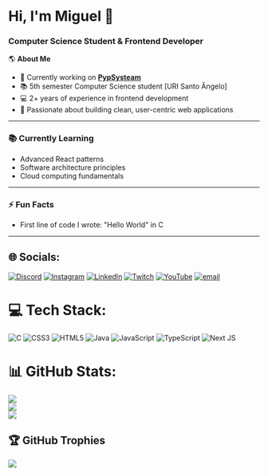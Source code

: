 # Hi, I'm Miguel 👋

### Computer Science Student & Frontend Developer

🌎 **About Me**  
- 🔭 Currently working on **[PypSysteam](https://github.com/PypSystem)**
- 📚 5th semester Computer Science student [URI Santo Ângelo]
- 💻 2+ years of experience in frontend development
- 🚀 Passionate about building clean, user-centric web applications

----

### 📚 Currently Learning
- Advanced React patterns
- Software architecture principles
- Cloud computing fundamentals

----

### ⚡ Fun Facts
- First line of code I wrote: "Hello World" in C
  
----

## 🌐 Socials:
[![Discord](https://img.shields.io/badge/Discord-%237289DA.svg?logo=discord&logoColor=white)](https://discord.gg/220997658184122370) [![Instagram](https://img.shields.io/badge/Instagram-%23E4405F.svg?logo=Instagram&logoColor=white)](https://instagram.com/vidor.con) [![LinkedIn](https://img.shields.io/badge/LinkedIn-%230077B5.svg?logo=linkedin&logoColor=white)](https://www.linkedin.com/in/miguel-vidor-5561731a0/) [![Twitch](https://img.shields.io/badge/Twitch-%239146FF.svg?logo=Twitch&logoColor=white)](https://www.twitch.tv/tapita_gh) [![YouTube](https://img.shields.io/badge/YouTube-%23FF0000.svg?logo=YouTube&logoColor=white)](https://www.youtube.com/@tapinas548) [![email](https://img.shields.io/badge/Email-D14836?logo=gmail&logoColor=white)](mailto:miguelvidordeoliveira@gmail.com) 

# 💻 Tech Stack:
![C](https://img.shields.io/badge/c-%2300599C.svg?style=flat&logo=c&logoColor=white) ![CSS3](https://img.shields.io/badge/css3-%231572B6.svg?style=flat&logo=css3&logoColor=white) ![HTML5](https://img.shields.io/badge/html5-%23E34F26.svg?style=flat&logo=html5&logoColor=white) ![Java](https://img.shields.io/badge/java-%23ED8B00.svg?style=flat&logo=openjdk&logoColor=white) ![JavaScript](https://img.shields.io/badge/javascript-%23323330.svg?style=flat&logo=javascript&logoColor=%23F7DF1E) ![TypeScript](https://img.shields.io/badge/typescript-%23007ACC.svg?style=flat&logo=typescript&logoColor=white) ![Next JS](https://img.shields.io/badge/Next-black?style=flat&logo=next.js&logoColor=white)
# 📊 GitHub Stats:
![](https://github-readme-stats.vercel.app/api?username=miguelvid&theme=dark&hide_border=false&include_all_commits=true&count_private=true)<br/>
![](https://nirzak-streak-stats.vercel.app/?user=miguelvid&theme=dark&hide_border=false)<br/>
![](https://github-readme-stats.vercel.app/api/top-langs/?username=miguelvid&theme=dark&hide_border=false&include_all_commits=true&count_private=true&layout=compact)

## 🏆 GitHub Trophies
![](https://github-profile-trophy.vercel.app/?username=miguelvid&theme=default&no-frame=false&no-bg=true&margin-w=4)

<!-- Proudly created with GPRM ( https://gprm.itsvg.in ) -->
